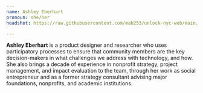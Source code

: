 ```yaml
---
name: Ashley Eberhart
pronoun: she/her
headshot: https://raw.githubusercontent.com/mab253/unlock-nyc-web/main/uploads/29-compressed.png

---
```

**Ashley Eberhart** is a product designer and researcher who uses participatory processes to ensure that community members are the key decision-makers in what challenges we address with technology, and how. She also brings a decade of experience in nonprofit strategy, project management, and impact evaluation to the team, through her work as social entrepreneur and as a former strategy consultant advising major foundations, nonprofits, and academic institutions.